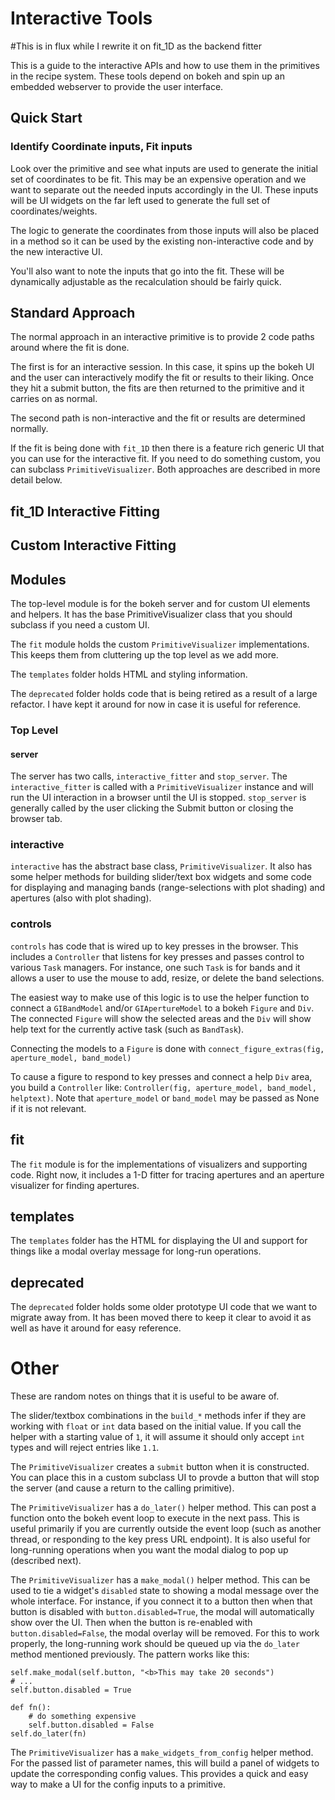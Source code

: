 # Interactive Tools

#This is in flux while I rewrite it on fit_1D as the backend fitter

This is a guide to the interactive APIs and how to use them
in the primitives in the recipe system.  These tools depend
on bokeh and spin up an embedded webserver to provide the
user interface.

## Quick Start

### Identify Coordinate inputs, Fit inputs

Look over the primitive and see what inputs are used to
generate the initial set of coordinates to be fit.  This 
may be an expensive operation and we want to 
separate out the needed inputs accordingly in the UI.
These inputs will be UI widgets on the far left used
to generate the full set of coordinates/weights.

The logic to generate the coordinates from those
inputs will also be placed in a method so it can be 
used by the existing non-interactive code and by the new
interactive UI.

You'll also want to note the inputs that go into the fit.
These will be dynamically adjustable as the recalculation
should be fairly quick.

## Standard Approach

The normal approach in an interactive primitive is to
provide 2 code paths around where the fit is done.

The first is for an interactive
session.  In this case, it spins up the bokeh UI and the
user can interactively modify the fit or results to their
liking.  Once they hit a submit button, the fits are then
returned to the primitive and it carries on as normal.

The second path is non-interactive and the fit or results
are determined normally.

If the fit is being done with `fit_1D` then there is a
feature rich generic UI that you can use for the interactive
fit.  If you need to do something custom, you can subclass
`PrimitiveVisualizer`.  Both approaches are described in
more detail below.

## fit_1D Interactive Fitting



## Custom Interactive Fitting


## Modules

The top-level module is for the bokeh server and for custom UI elements and helpers.  It
has the base PrimitiveVisualizer class that you should subclass if you need a 
custom UI.

The `fit` module holds the custom `PrimitiveVisualizer` implementations.  This keeps
them from cluttering up the top level as we add more.

The `templates` folder holds HTML and styling information.

The `deprecated` folder holds code that is being retired as a result of a large
refactor.  I have kept it around for now in case it is useful for reference.

### Top Level

#### server

The server has two calls, `interactive_fitter` and `stop_server`.  The `interactive_fitter`
is called with a `PrimitiveVisualizer` instance and will run the UI interaction
in a browser until the UI is stopped.  `stop_server` is generally called by the
user clicking the Submit button or closing the browser tab.

### interactive

`interactive` has the abstract base class, `PrimitiveVisualizer`.  It also has some
helper methods for building slider/text box widgets and some code for displaying and
managing bands (range-selections with plot shading) and apertures (also with plot 
shading).

### controls

`controls` has code that is wired up to key presses in the browser.  This includes
a `Controller` that listens for key presses and passes control to various `Task`
managers.  For instance, one such `Task` is for bands and it allows a user to
use the mouse to add, resize, or delete the band selections.

The easiest way to make use of this logic is to use the helper function to
connect a `GIBandModel` and/or `GIApertureModel` to a bokeh `Figure` and `Div`.
The connected `Figure` will show the selected areas and the `Div` will show
help text for the currently active task (such as `BandTask`).

Connecting the models to a `Figure` is done with 
`connect_figure_extras(fig, aperture_model, band_model)`

To cause a figure to respond to key presses and connect a help `Div` area, 
you build a `Controller` like: `Controller(fig, aperture_model, band_model, helptext)`.
Note that `aperture_model` or `band_model` may be passed as None if it
is not relevant.

## fit

The `fit` module is for the implementations of visualizers and supporting code.
Right now, it includes a 1-D fitter for tracing apertures and an aperture
visualizer for finding apertures.

## templates

The `templates` folder has the HTML for displaying the UI and support for things
like a modal overlay message for long-run operations.

## deprecated

The `deprecated` folder holds some older prototype UI code that we want to
migrate away from.  It has been moved there to keep it clear to avoid it
as well as have it around for easy reference.

# Other

These are random notes on things that it is useful to be aware of.

The slider/textbox combinations in the `build_*` methods infer if they are 
working with `float` or `int` data based on the initial value.  If you
call the helper with a starting value of `1`, it will assume it should only
accept `int` types and will reject entries like `1.1`.

The `PrimitiveVisualizer` creates a `submit` button when it is constructed.
You can place this in a custom subclass UI to provde a button that will
stop the server (and cause a return to the calling primitive).

The `PrimitiveVisualizer` has a `do_later()` helper method.  This can post
a function onto the bokeh event loop to execute in the next pass.  This is
useful primarily if you are currently outside the event loop (such as 
another thread, or responding to the key press URL endpoint).  It is also
useful for long-running operations when you want the modal dialog to pop
up (described next).

The `PrimitiveVisualizer` has a `make_modal()` helper method.  This can
be used to tie a widget's `disabled` state to showing a modal message
over the whole interface.  For instance, if you connect it to a button
then when that button is disabled with `button.disabled=True`, the modal
will automatically show over the UI.  Then when the button is re-enabled
with `button.disabled=False`, the modal overlay will be removed.  For
this to work properly, the long-running work should be queued up via
the `do_later` method mentioned previously.  The pattern works like this:

```
self.make_modal(self.button, "<b>This may take 20 seconds")
# ...
self.button.disabled = True

def fn():
    # do something expensive
    self.button.disabled = False
self.do_later(fn)
```

The `PrimitiveVisualizer` has a `make_widgets_from_config` helper method.
For the passed list of parameter names, this will build a panel of
widgets to update the corresponding config values.  This provides a 
quick and easy way to make a UI for the config inputs to a primitive.
